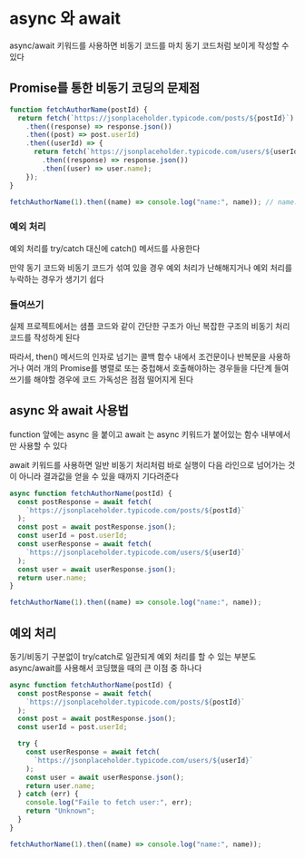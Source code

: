 # async 와 await

async/await 키워드를 사용하면 비동기 코드를 마치 동기 코드처럼 보이게 작성할 수 있다

## Promise를 통한 비동기 코딩의 문제점

```js
function fetchAuthorName(postId) {
  return fetch(`https://jsonplaceholder.typicode.com/posts/${postId}`)
    .then((response) => response.json())
    .then((post) => post.userId)
    .then((userId) => {
      return fetch(`https://jsonplaceholder.typicode.com/users/${userId}`)
        .then((response) => response.json())
        .then((user) => user.name);
    });
}

fetchAuthorName(1).then((name) => console.log("name:", name)); // name: Leanne Graham
```
### 예외 처리
예외 처리를 try/catch 대신에 catch() 메서드를 사용한다 

만약 동기 코드와 비동기 코드가 섞여 있을 경우 예외 처리가 난해해지거나 예외 처리를 누락하는 경우가 생기기 쉽다

### 들여쓰기

실제 프로젝트에서는 샘플 코드와 같이 간단한 구조가 아닌 복잡한 구조의 비동기 처리 코드를 작성하게 된다

따라서, then() 메서드의 인자로 넘기는 콜백 함수 내에서 조건문이나 반복문을 사용하거나 
여러 개의 Promise를 병렬로 또는 중첩해서 호출해야하는 경우들을 다단계 들여쓰기를 해야할 경우에 코드 가독성은 점점 떨어지게 된다


## async 와 await 사용법
function 앞에는 async 을 붙이고 await 는 async 키워드가 붙어있는 함수 내부에서만 사용할 수 있다

await 키워드를 사용하면 일반 비동기 처리처럼 바로 실행이 다음 라인으로 넘어가는 것이 아니라 결과값을 얻을 수 있을 때까지 기다려준다

```js
async function fetchAuthorName(postId) {
  const postResponse = await fetch(
    `https://jsonplaceholder.typicode.com/posts/${postId}`
  );
  const post = await postResponse.json();
  const userId = post.userId;
  const userResponse = await fetch(
    `https://jsonplaceholder.typicode.com/users/${userId}`
  );
  const user = await userResponse.json();
  return user.name;
}

fetchAuthorName(1).then((name) => console.log("name:", name));
```

## 예외 처리

동기/비동기 구분없이 try/catch로 일관되게 예외 처리를 할 수 있는 부분도 async/await를 사용해서 코딩했을 때의 큰 이점 중 하나다

```js
async function fetchAuthorName(postId) {
  const postResponse = await fetch(
    `https://jsonplaceholder.typicode.com/posts/${postId}`
  );
  const post = await postResponse.json();
  const userId = post.userId;

  try {
    const userResponse = await fetch(
      `https://jsonplaceholder.typicode.com/users/${userId}`
    );
    const user = await userResponse.json();
    return user.name;
  } catch (err) {
    console.log("Faile to fetch user:", err);
    return "Unknown";
  }
}

fetchAuthorName(1).then((name) => console.log("name:", name));
```










